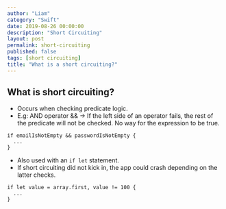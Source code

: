 ```yaml
---
author: "Liam"
category: "Swift"
date: 2019-08-26 00:00:00
description: "Short Circuiting"
layout: post
permalink: short-circuiting
published: false
tags: [short circuiting]
title: "What is a short circuiting?"
---
```


## What is short circuiting?

- Occurs when checking predicate logic.
- E.g: AND operator && -> If the left side of an operator fails, the rest of the predicate will not be checked. No way for the expression to be true.

```
if emailIsNotEmpty && passwordIsNotEmpty {
  ...
}
```

- Also used with an `if let` statement.
- If short circuiting did not kick in, the app could crash depending on the latter checks.

```
if let value = array.first, value != 100 {
  ...
}
```
